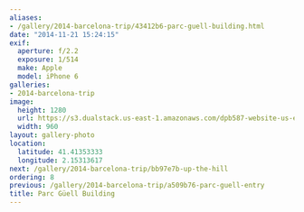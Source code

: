 ```yaml
---
aliases:
- /gallery/2014-barcelona-trip/43412b6-parc-guell-building.html
date: "2014-11-21 15:24:15"
exif:
  aperture: f/2.2
  exposure: 1/514
  make: Apple
  model: iPhone 6
galleries:
- 2014-barcelona-trip
image:
  height: 1280
  url: https://s3.dualstack.us-east-1.amazonaws.com/dpb587-website-us-east-1/asset/gallery/2014-barcelona-trip/43412b6-parc-guell-building~1280.jpg
  width: 960
layout: gallery-photo
location:
  latitude: 41.41353333
  longitude: 2.15313617
next: /gallery/2014-barcelona-trip/bb97e7b-up-the-hill
ordering: 8
previous: /gallery/2014-barcelona-trip/a509b76-parc-guell-entry
title: Parc Güell Building
---
```


